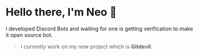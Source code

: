 # Hello there, I'm Neo 🧋
I developed Discord Bots and waiting for one is getting verification to make it open source bot.

> I currently work on my new project which is **Gitdevil**.

